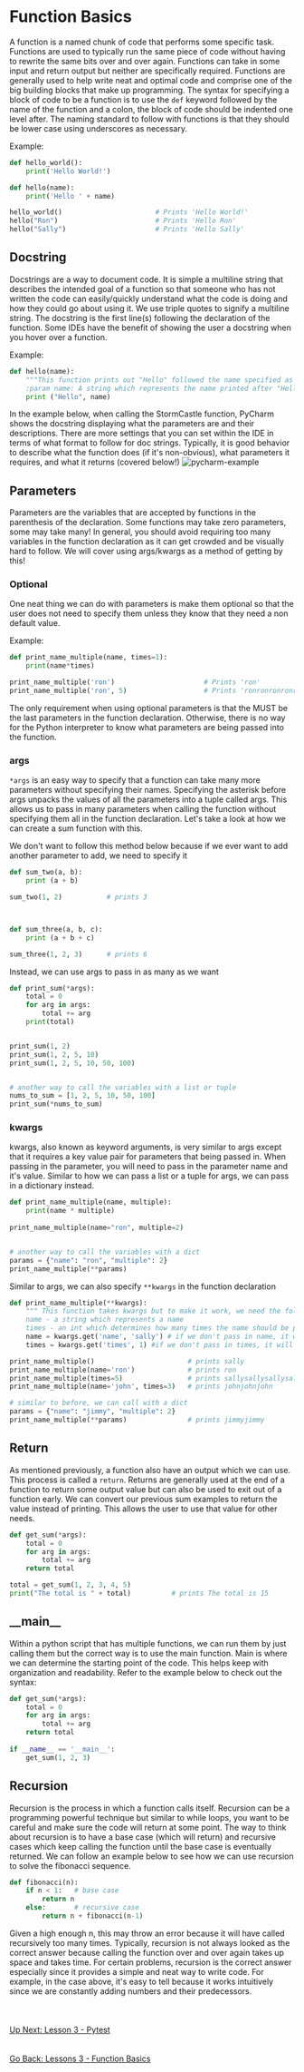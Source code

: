 # Function Basics
A function is a named chunk of code that performs some specific task. Functions are used to typically run the same piece
of code without having to rewrite the same bits over and over again. Functions can take in some input and return output
but neither are specifically required. Functions are generally used to help write neat and optimal code and comprise one 
of the big building blocks that make up programming. The syntax for specifying a block of code to be a function is to use
the `def` keyword followed by the name of the function and a colon, the block of code should be indented one level after.
The naming standard to follow with functions is that they should be lower case using underscores as necessary. 

Example:
```python
def hello_world():
    print('Hello World!')

def hello(name):
    print('Hello ' + name)              

hello_world()                       # Prints 'Hello World!'
hello("Ron")                        # Prints 'Hello Ron'
hello("Sally")                      # Prints 'Hello Sally'
```

## Docstring
Docstrings are a way to document code. It is simple a multiline string that describes the intended goal of a function
so that someone who has not written the code can easily/quickly understand what the code is doing and how they could
go about using it. We use triple quotes to signify a multiline string. The docstring is the first line(s) following the
declaration of the function. Some IDEs have the benefit of showing the user a docstring when you hover over a function.

Example:
```python
def hello(name):
    """This function prints out "Hello" followed the name specified as the parameter
    :param name: A string which represents the name printed after "Hello"""
    print ("Hello", name)
```

In the example below, when calling the StormCastle function, PyCharm shows the docstring displaying what the parameters
are and their descriptions. There are more settings that you can set within the IDE in terms of what format to follow
for doc strings. Typically, it is good behavior to describe what the function does (if it's non-obvious), what parameters
it requires, and what it returns (covered below!)
![pycharm-example](https://i.stack.imgur.com/0Kc6e.png)

## Parameters
Parameters are the variables that are accepted by functions in the parenthesis of the declaration. Some functions may
take zero parameters, some may take many! In general, you should avoid requiring too many variables in the function
declaration as it can get crowded and be visually hard to follow. We will cover using args/kwargs as a method of getting
by this!

### Optional
One neat thing we can do with parameters is make them optional so that the user does not need to specify them unless they
know that they need a non default value. 

Example:
```python
def print_name_multiple(name, times=1):
    print(name*times)

print_name_multiple('ron')                      # Prints 'ron'         
print_name_multiple('ron', 5)                   # Prints 'ronronronronron'
```

The only requirement when using optional parameters is that the MUST be the last parameters in the function declaration.
Otherwise, there is no way for the Python interpreter to know what parameters are being passed into the function. 

### args
`*args` is an easy way to specify that a function can take many more parameters without specifying their names. Specifying
the asterisk before args unpacks the values of all the parameters into a tuple called args. This allows us to pass in 
many parameters when calling the function without specifying them all in the function declaration. Let's take a look at
how we can create a sum function with this.

We don't want to follow this method below because if we ever want to add another parameter to add, we need to specify it
```python
def sum_two(a, b):
    print (a + b)

sum_two(1, 2)           # prints 3



def sum_three(a, b, c):
    print (a + b + c)

sum_three(1, 2, 3)      # prints 6
```

Instead, we can use args to pass in as many as we want
```python
def print_sum(*args):
    total = 0
    for arg in args:
        total += arg
    print(total)


print_sum(1, 2)
print_sum(1, 2, 5, 10)
print_sum(1, 2, 5, 10, 50, 100)


# another way to call the variables with a list or tuple
nums_to_sum = [1, 2, 5, 10, 50, 100]
print_sum(*nums_to_sum)
```


### kwargs
kwargs, also known as keyword arguments, is very similar to args except that it requires a key value pair for parameters
that being passed in. When passing in the parameter, you will need to pass in the parameter name and it's value. Similar
to how we can pass a list or a tuple for args, we can pass in a dictionary instead.

```python
def print_name_multiple(name, multiple):
    print(name * multiple)
    
print_name_multiple(name="ron", multiple=2)


# another way to call the variables with a dict
params = {"name": "ron", "multiple": 2}
print_name_multiple(**params)
```

Similar to args, we can also specify `**kwargs` in the function declaration

```python
def print_name_multiple(**kwargs):
    """ This function takes kwargs but to make it work, we need the following kwargs:
    name - a string which represents a name
    times - an int which determines how many times the name should be printed"""
    name = kwargs.get('name', 'sally') # if we don't pass in name, it will default to sally
    times = kwargs.get('times', 1) #if we don't pass in times, it will default to 1

print_name_multiple()                       # prints sally
print_name_multiple(name='ron')             # prints ron
print_name_multiple(times=5)                # prints sallysallysallysallysally
print_name_multiple(name='john', times=3)   # prints johnjohnjohn

# similar to before, we can call with a dict
params = {"name": "jimmy", "multiple": 2}
print_name_multiple(**params)               # prints jimmyjimmy
```


## Return
As mentioned previously, a function also have an output which we can use. This process is called a `return`. Returns are
generally used at the end of a function to return some output value but can also be used to exit out of a function early.
We can convert our previous sum examples to return the value instead of printing. This allows the user to use that value
for other needs. 

```python
def get_sum(*args):
    total = 0
    for arg in args:
        total += arg
    return total

total = get_sum(1, 2, 3, 4, 5)
print("The total is " + total)          # prints The total is 15
```


## \_\_main__
Within a python script that has multiple functions, we can run them by just calling them but the correct way is to use
the main function. Main is where we can determine the starting point of the code. This helps keep with organization and
readability. Refer to the example below to check out the syntax:

```python
def get_sum(*args):
    total = 0
    for arg in args:
        total += arg
    return total
    
if __name__ == '__main__':
    get_sum(1, 2, 3)
```


## Recursion
Recursion is the process in which a function calls itself. Recursion can be a programming powerful technique but similar
to while loops, you want to be careful and make sure the code will return at some point. The way to think about recursion
is to have a base case (which will return) and recursive cases which keep calling the function until the base case is
eventually returned. We can follow an example below to see how we can use recursion to solve the fibonacci sequence.

```python
def fibonacci(n):
    if n < 1:   # base case
        return n
    else:       # recursive case
        return n + fibonacci(n-1)
```

Given a high enough n, this may throw an error because it will have called recursively too many times. Typically, 
recursion is not always looked as the correct answer because calling the function over and over again takes up space
and takes time. For certain problems, recursion is the correct answer especially since it provides a simple and neat
way to write code. For example, in the case above, it's easy to tell because it works intuitively since we are constantly
adding numbers and their predecessors.
\
\
\
\
[Up Next: Lesson 3 - Pytest](pytest.md)
\
\
\
[Go Back: Lessons 3 - Function Basics](README.md)
